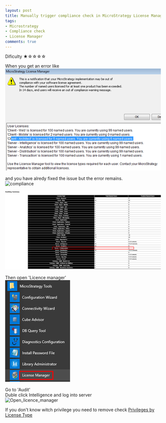 ```yaml
---
layout: post
title: Manually trigger compliance check in MicroStrategy License Manager
tags:
- Microstrategy
- Compliance check
- License Manager
comments: true
---
```

Dificulty ★☆☆☆☆

When you get an error like <br />
![License_manager1](/img/20210620_0007/License_manager1.png)

and you have alredy fixed the issue but the error remains. <br />
![compliance](/img/20210620_0007/compliance_hidden.png)

![compliance1](/img/20210620_0007/compliance1.png)

Then open 'Licence manager' <br />
![Open_licence_manager](/img/20210620_0007/Open_licence_manager.png)

Go to 'Audit' <br />
Duble click Intelligence and log into server <br />
![Open_licence_manager](/img/20210620_0007/Compliance_Check_hiden.png)

If you don't know witch privilege you need to remove check 
[Privileges by License Type](https://www2.microstrategy.com/producthelp/current/Workstation/WebHelp/Lang_1033/Content/privileges_by_license_type.htm)
